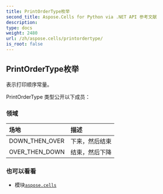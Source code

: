 ```yaml
---
title: PrintOrderType枚举
second_title: Aspose.Cells for Python via .NET API 参考文献
description:
type: docs
weight: 2480
url: /zh/aspose.cells/printordertype/
is_root: false
---
```

## PrintOrderType枚举
表示打印顺序常量。



PrintOrderType 类型公开以下成员：

### 领域
|场地|描述|
| :- | :- |
| DOWN_THEN_OVER |下来，然后结束|
| OVER_THEN_DOWN |结束，然后下降|



### 也可以看看
* 模块[`aspose.cells`](..)
